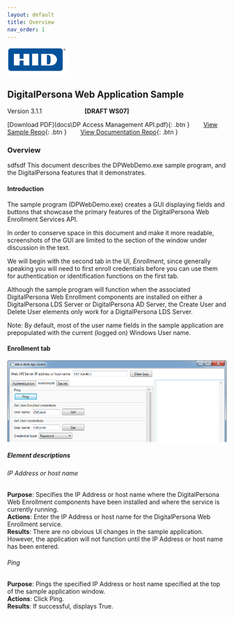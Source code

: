 ```yaml
---
layout: default
title: Overview
nav_order: 1
---
```

![](docs/assets/index-47bdbe20.png)  
## DigitalPersona Web Application Sample  
Version 3.1.1  &nbsp; &nbsp; &nbsp; &nbsp; &nbsp; &nbsp; &nbsp;&nbsp; &nbsp; &nbsp; &nbsp; &nbsp; &nbsp;**[DRAFT WS07]**

[Download PDF](docs\DP Access Management API.pdf){: .btn }&nbsp; &nbsp; &nbsp; &nbsp; [View Sample  Repo](https://github.com/LenHodgeman/web-enrollment-sample){: .btn }&nbsp; &nbsp; &nbsp; &nbsp; [View Documentation Repo](https://github.com/LenHodgeman/DP-Access-Management-API){: .btn }  

### Overview
sdfsdf
This document describes the DPWebDemo.exe sample program,  and the DigitalPersona features that it demonstrates.
#### Introduction
The sample program (DPWebDemo.exe) creates a GUI displaying fields and buttons that showcase the primary features of the DigitalPersona Web Enrollment Services API.  

In order to conserve space in this document and make it more readable, screenshots of the GUI are limited to the section of the window under discussion in the text.  

We will begin with the second tab in the UI, *Enrollment*, since generally speaking you will need to first enroll credentials before you can use them for authentication or identification functions on the first tab.  

Although the sample program will function when the associated DigitalPersona Web Enrollment components are installed on either a DigitalPersona LDS Server or DigitalPersona AD Server, the Create User and Delete User elements only work for a DigitalPersona LDS Server.  

Note: By default, most of the user name fields in the sample application are prepopulated with the current (logged on) Windows User name.
#### Enrollment tab

![](docs/assets/web-api-demo1.png)

##### Element descriptions

###### IP Address or host name
**Purpose**: Specifies the IP Address or host name where the DigitalPersona Web Enrollment components have been installed and where the service is currently running.  
**Actions**: Enter the IP Address or host name for the DigitalPersona Web Enrollment service.   
**Results**: There are no obvious UI changes in the sample application. However, the application will not function until the IP Address or host name has been entered.
###### Ping
**Purpose**: Pings the specified IP Address or host name specified at the top of the sample application window.  
**Actions**: Click Ping.  
**Results**: If successful, displays True.
